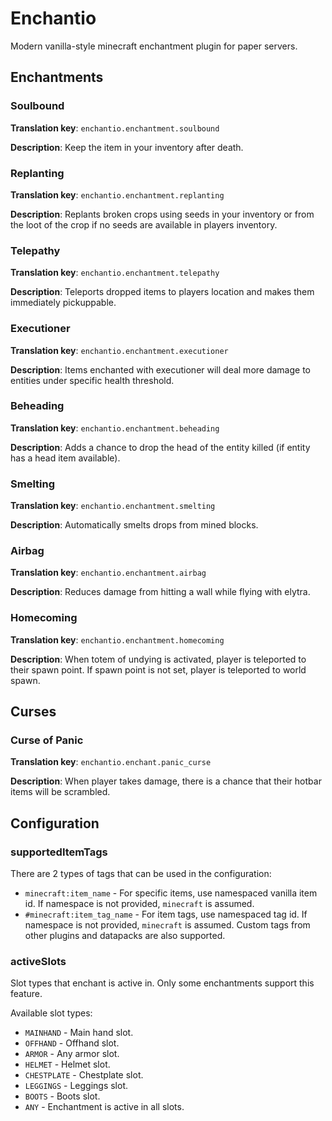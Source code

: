 # Enchantio

Modern vanilla-style minecraft enchantment plugin for paper servers.

## Enchantments

### Soulbound
**Translation key**: `enchantio.enchantment.soulbound`

**Description**:
Keep the item in your inventory after death.

### Replanting
**Translation key**: `enchantio.enchantment.replanting`

**Description**:
Replants broken crops using seeds in your inventory or from the loot of the crop if no seeds are available in players inventory.

### Telepathy
**Translation key**: `enchantio.enchantment.telepathy`

**Description**:
Teleports dropped items to players location and makes them immediately pickuppable.

### Executioner
**Translation key**: `enchantio.enchantment.executioner`

**Description**:
Items enchanted with executioner will deal more damage to entities under specific health threshold.

### Beheading
**Translation key**: `enchantio.enchantment.beheading`

**Description**:
Adds a chance to drop the head of the entity killed (if entity has a head item available).

### Smelting
**Translation key**: `enchantio.enchantment.smelting`

**Description**:
Automatically smelts drops from mined blocks.

### Airbag
**Translation key**: `enchantio.enchantment.airbag`

**Description**:
Reduces damage from hitting a wall while flying with elytra.

### Homecoming
**Translation key**: `enchantio.enchantment.homecoming`

**Description**:
When totem of undying is activated, player is teleported to their spawn point. If spawn point is not set, player is teleported to world spawn.

## Curses

### Curse of Panic
**Translation key**: `enchantio.enchant.panic_curse`

**Description**:
When player takes damage, there is a chance that their hotbar items will be scrambled.

## Configuration

### supportedItemTags
There are 2 types of tags that can be used in the configuration:
- `minecraft:item_name` - For specific items, use namespaced vanilla item id. If namespace is not provided, `minecraft` is assumed.
- `#minecraft:item_tag_name` - For item tags, use namespaced tag id. If namespace is not provided, `minecraft` is assumed. Custom tags from other plugins and datapacks are also supported.

### activeSlots
Slot types that enchant is active in. Only some enchantments support this feature.

Available slot types:
- `MAINHAND` - Main hand slot.
- `OFFHAND` - Offhand slot.
- `ARMOR` - Any armor slot.
- `HELMET` - Helmet slot.
- `CHESTPLATE` - Chestplate slot.
- `LEGGINGS` - Leggings slot.
- `BOOTS` - Boots slot.
- `ANY` - Enchantment is active in all slots.
